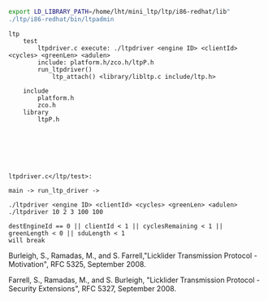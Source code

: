 ```bash
export LD_LIBRARY_PATH=/home/lht/mini_ltp/ltp/i86-redhat/lib"
./ltp/i86-redhat/bin/ltpadmin
```

```
ltp
    test
        ltpdriver.c execute: ./ltpdriver <engine ID> <clientId> <cycles> <greenLen> <adulen>
        include: platform.h/zco.h/ltpP.h
        run_ltpdriver()
            ltp_attach() <library/libltp.c include/ltp.h>
            
    include
        platform.h
        zco.h
    library
        ltpP.h
    
        
        
        

    

ltpdriver.c</ltp/test>:

main -> run_ltp_driver -> 

./ltpdriver <engine ID> <clientId> <cycles> <greenLen> <adulen>
./ltpdriver 10 2 3 100 100

destEngineId == 0 || clientId < 1 || cyclesRemaining < 1 || greenLength < 0 || sduLength < 1
will break

```

Burleigh, S., Ramadas, M., and S. Farrell,"Licklider            Transmission Protocol - Motivation", RFC 5325, September            2008.

Farrell, S., Ramadas, M., and S. Burleigh, "Licklider            Transmission Protocol - Security Extensions", RFC 5327,            September 2008.